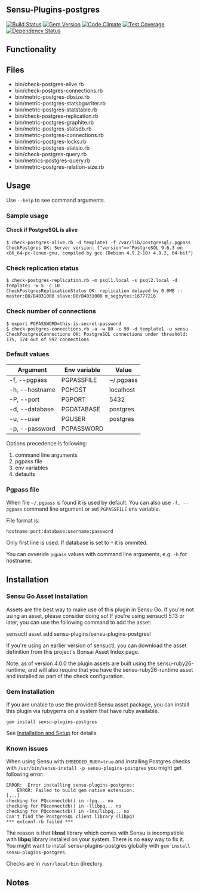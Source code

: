 ## Sensu-Plugins-postgres

[![Build Status](https://travis-ci.org/sensu-plugins/sensu-plugins-postgres.svg?branch=master)](https://travis-ci.org/sensu-plugins/sensu-plugins-postgres)
[![Gem Version](https://badge.fury.io/rb/sensu-plugins-postgres.svg)](http://badge.fury.io/rb/sensu-plugins-postgres)
[![Code Climate](https://codeclimate.com/github/sensu-plugins/sensu-plugins-postgres/badges/gpa.svg)](https://codeclimate.com/github/sensu-plugins/sensu-plugins-postgres)
[![Test Coverage](https://codeclimate.com/github/sensu-plugins/sensu-plugins-postgres/badges/coverage.svg)](https://codeclimate.com/github/sensu-plugins/sensu-plugins-postgres)
[![Dependency Status](https://gemnasium.com/sensu-plugins/sensu-plugins-postgres.svg)](https://gemnasium.com/sensu-plugins/sensu-plugins-postgres)

## Functionality

## Files
 * bin/check-postgres-alive.rb
 * bin/check-postgres-connections.rb
 * bin/metric-postgres-dbsize.rb
 * bin/metric-postgres-statsbgwriter.rb
 * bin/metric-postgres-statstable.rb
 * bin/check-postgres-replication.rb
 * bin/metric-postgres-graphite.rb
 * bin/metric-postgres-statsdb.rb
 * bin/metric-postgres-connections.rb
 * bin/metric-postgres-locks.rb
 * bin/metric-postgres-statsio.rb
 * bin/check-postgres-query.rb
 * bin/metrics-postgres-query.rb
 * bin/metric-postgres-relation-size.rb

## Usage

Use `--help` to see command arguments.

### Sample usage

#### Check if PostgreSQL is alive
```
$ check-postgres-alive.rb -d template1 -f /var/lib/postgresql/.pgpass
CheckPostgres OK: Server version: {"version"=>"PostgreSQL 9.6.3 on x86_64-pc-linux-gnu, compiled by gcc (Debian 4.9.2-10) 4.9.2, 64-bit"}
```

### Check replication status
```
$ check-postgres-replication.rb -m psql1.local -s psql2.local -d template1 -w 5 -c 10
CheckPostgresReplicationStatus OK: replication delayed by 0.0MB :: master:B0/B4031000 slave:B0/B4031000 m_segbytes:16777216
```

### Check number of connections
```
$ export PGPASSWORD=this-is-secret-password
$ check-postgres-connections.rb -a -w 80 -c 90 -d template1 -u sensu
CheckPostgresConnections OK: PostgreSQL connections under threshold: 17%, 174 out of 997 connections
```

### Default values

| Argument       | Env variable | Value     |
|----------------|--------------|-----------|
| -f, --pgpass   | PGPASSFILE   | ~/.pgpass |
| -h, --hostname | PGHOST       | localhost |
| -P, --port     | PGPORT       | 5432      |
| -d, --database | PGDATABASE   | postgres  |
| -u, --user     | PGUSER       | postgres  |
| -p, --password | PGPASSWORD   |           |

Options precedence is following:
1. command line arguments
1. pgpass file
1. env variables
1. defaults

### Pgpass file

When file `~/.pgpass` is found it is used by default. You can also use `-f, --pgpass` command line argument or set `PGPASSFILE` env variable.

File format is:

```
hostname:port:database:username:password
```

Only first line is used. If database is set to `*` it is ommited.

You can ovveride `pgpass` values with command line arguments, e.g. `-h` for hostname.


## Installation
### Sensu Go Asset Installation

Assets are the best way to make use of this plugin in Sensu Go. If you're not using an asset, please consider doing so! If you're using sensuctl 5.13 or later, you can use the following command to add the asset:

sensuctl asset add sensu-plugins/sensu-plugins-postgresl

If you're using an earlier version of sensuctl, you can download the asset definition from this project's Bonsai Asset Index page.

Note: as of version 4.0.0 the plugin assets are built using the sensu-ruby26-runtime, and will also require that you have the sensu-ruby26-runtime asset and installed as part of the check configuration.


### Gem Installation
If you are unable to use the provided Sensu asset package, you can install this plugin via rubygems on a system that have ruby available.

```
gem install sensu-plugins-postgres
```


See [Installation and Setup](http://sensu-plugins.io/docs/installation_instructions.html) for details.

### Known issues

When using Sensu with `EMBEDDED_RUBY=true` and installing Postgres checks with `/usr/bin/sensu-install -p sensu-plugins-postgres` you might get following error:

```
ERROR:  Error installing sensu-plugins-postgres:
	ERROR: Failed to build gem native extension.
[...]
checking for PQconnectdb() in -lpq... no
checking for PQconnectdb() in -llibpq... no
checking for PQconnectdb() in -lms/libpq... no
Can't find the PostgreSQL client library (libpq)
*** extconf.rb failed ***
```

The reason is that **libssl** library which comes with Sensu is incompatible with **libpq** library installed on your system. There is no easy way to fix it. You might want to install sensu-plugins-postgres globally with `gem install sensu-plugins-postgres`.

Checks are in `/usr/local/bin` directory.

## Notes

